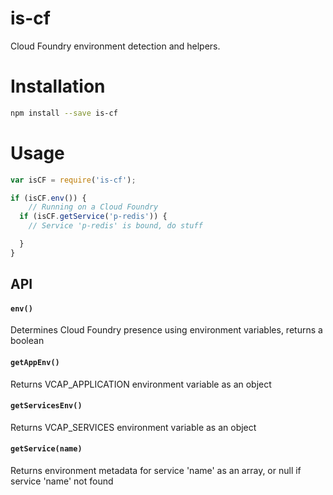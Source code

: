 is-cf
=====

Cloud Foundry environment detection and helpers.


# Installation
```bash
npm install --save is-cf
```

# Usage
```javascript
var isCF = require('is-cf');

if (isCF.env()) {
	// Running on a Cloud Foundry
  if (isCF.getService('p-redis')) {
    // Service 'p-redis' is bound, do stuff

  }
}
```

## API

#### `env()`

Determines Cloud Foundry presence using environment variables, returns a boolean

#### `getAppEnv()`

Returns VCAP_APPLICATION environment variable as an object

#### `getServicesEnv()`

Returns VCAP_SERVICES environment variable as an object

#### `getService(name)`

Returns environment metadata for service 'name' as an array, or null if service 'name' not found
